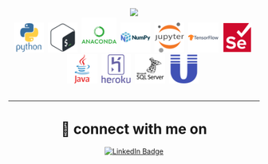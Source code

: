 <div id="header" align="center">
  <img src="https://media.giphy.com/media/YPJ5gi3MZzSjhtQTIk/giphy.gif" width="250"/>
  
<!--   <img src="https://komarev.com/ghpvc/?username=Emi1699&style=flat-square&color=blue" alt=""/> -->
 
</div>
<div align='center' width='500'>
  <img src="https://github.com/devicons/devicon/blob/master/icons/python/python-original-wordmark.svg" title='Python' alt='Python' width="60" height="60"/>&nbsp;
  <img src="https://github.com/devicons/devicon/blob/master/icons/bash/bash-original.svg" title='Bash' alt='Bash' width="60" height="60"/>&nbsp;
  <img src="https://github.com/devicons/devicon/blob/master/icons/anaconda/anaconda-original-wordmark.svg" title='Anaconda' alt='Anaconda' width="70" height="70"/>&nbsp;
  <img src="https://github.com/devicons/devicon/blob/master/icons/numpy/numpy-original-wordmark.svg" title='Numpy' alt='Numpy' width="60" height="60"/>&nbsp;
  <img src="https://github.com/devicons/devicon/blob/master/icons/jupyter/jupyter-original-wordmark.svg" title='Jupyter' alt='Jupyter' width="60" height="60"/>&nbsp;
  <img src="https://github.com/devicons/devicon/blob/master/icons/tensorflow/tensorflow-original-wordmark.svg" title='TensorFlow' alt='TensorFlow' width="60" height="60"/>&nbsp;
  <img src="https://github.com/devicons/devicon/blob/master/icons/selenium/selenium-original.svg" title='Selenium' alt='Selenium' width="60" height="60"/>&nbsp;
  <img src="https://github.com/devicons/devicon/blob/master/icons/java/java-original-wordmark.svg" title='Java' alt='Java' width="60" height="60"/>&nbsp;
  <img src="https://github.com/devicons/devicon/blob/master/icons/heroku/heroku-original-wordmark.svg" title='Heroku' alt='Heroku' width="60" height="60"/>&nbsp;
  <img src="https://github.com/devicons/devicon/blob/master/icons/microsoftsqlserver/microsoftsqlserver-plain-wordmark.svg" title='Microsoft SQL Server' alt='Microsoft SQL Server' width="60" height="60"/>&nbsp;
  <img src="https://github.com/devicons/devicon/blob/master/icons/unix/unix-original.svg" title='Unix' alt='Unix' width="60" height="60"/>&nbsp;
</div>

</br>

---

<div id="badges" align='center'>
  <h1>
    💬 connect with me on
  </h1>
    <a href="https://www.linkedin.com/in/emanuel-buliga/"
   onclick="window.open(this.href,'_blank'); return false;">
   <img src="https://img.shields.io/badge/LinkedIn-blue?style=for-the-badge&logo=linkedin&logoColor=white" alt="LinkedIn Badge"/>
</a>
</div>


